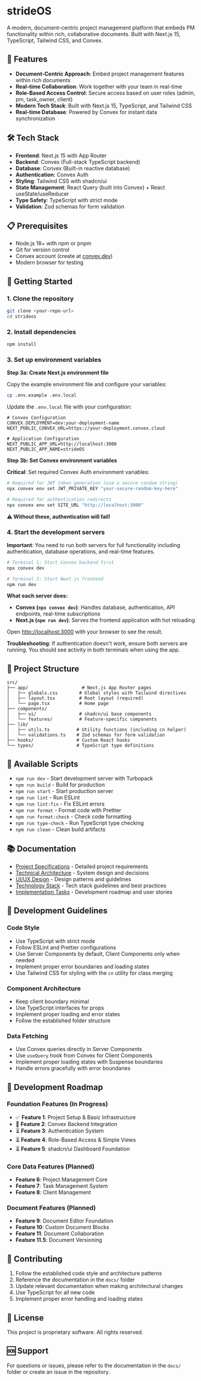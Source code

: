 # strideOS

A modern, document-centric project management platform that embeds PM functionality within rich, collaborative documents. Built with Next.js 15, TypeScript, Tailwind CSS, and Convex.

## 🚀 Features

- **Document-Centric Approach**: Embed project management features within rich documents
- **Real-time Collaboration**: Work together with your team in real-time
- **Role-Based Access Control**: Secure access based on user roles (admin, pm, task_owner, client)
- **Modern Tech Stack**: Built with Next.js 15, TypeScript, and Tailwind CSS
- **Real-time Database**: Powered by Convex for instant data synchronization

## 🛠 Tech Stack

- **Frontend**: Next.js 15 with App Router
- **Backend**: Convex (Full-stack TypeScript backend)
- **Database**: Convex (Built-in reactive database)
- **Authentication**: Convex Auth
- **Styling**: Tailwind CSS with shadcn/ui
- **State Management**: React Query (built into Convex) + React useState/useReducer
- **Type Safety**: TypeScript with strict mode
- **Validation**: Zod schemas for form validation

## 📋 Prerequisites

- Node.js 18+ with npm or pnpm
- Git for version control
- Convex account (create at [convex.dev](https://convex.dev))
- Modern browser for testing

## 🚀 Getting Started

### 1. Clone the repository

```bash
git clone <your-repo-url>
cd strideos
```

### 2. Install dependencies

```bash
npm install
```

### 3. Set up environment variables

**Step 3a: Create Next.js environment file**

Copy the example environment file and configure your variables:

```bash
cp .env.example .env.local
```

Update the `.env.local` file with your configuration:

```env
# Convex Configuration
CONVEX_DEPLOYMENT=dev:your-deployment-name
NEXT_PUBLIC_CONVEX_URL=https://your-deployment.convex.cloud

# Application Configuration
NEXT_PUBLIC_APP_URL=http://localhost:3000
NEXT_PUBLIC_APP_NAME=strideOS
```

**Step 3b: Set Convex environment variables**

**Critical**: Set required Convex Auth environment variables:

```bash
# Required for JWT token generation (use a secure random string)
npx convex env set JWT_PRIVATE_KEY "your-secure-random-key-here"

# Required for authentication redirects
npx convex env set SITE_URL "http://localhost:3000"
```

**⚠️ Without these, authentication will fail!**

### 4. Start the development servers

**Important**: You need to run both servers for full functionality including authentication, database operations, and real-time features.

```bash
# Terminal 1: Start Convex backend first
npx convex dev

# Terminal 2: Start Next.js frontend  
npm run dev
```

**What each server does:**
- **Convex (`npx convex dev`)**: Handles database, authentication, API endpoints, real-time subscriptions
- **Next.js (`npm run dev`)**: Serves the frontend application with hot reloading

Open [http://localhost:3000](http://localhost:3000) with your browser to see the result.

**Troubleshooting**: If authentication doesn't work, ensure both servers are running. You should see activity in both terminals when using the app.

## 📁 Project Structure

```
src/
├── app/                    # Next.js App Router pages
│   ├── globals.css        # Global styles with Tailwind directives
│   ├── layout.tsx         # Root layout (required)
│   └── page.tsx           # Home page
├── components/
│   ├── ui/                # shadcn/ui base components
│   └── features/          # Feature-specific components
├── lib/
│   ├── utils.ts          # Utility functions (including cn helper)
│   └── validations.ts    # Zod schemas for form validation
├── hooks/                # Custom React hooks
└── types/                # TypeScript type definitions
```

## 🧪 Available Scripts

- `npm run dev` - Start development server with Turbopack
- `npm run build` - Build for production
- `npm run start` - Start production server
- `npm run lint` - Run ESLint
- `npm run lint:fix` - Fix ESLint errors
- `npm run format` - Format code with Prettier
- `npm run format:check` - Check code formatting
- `npm run type-check` - Run TypeScript type checking
- `npm run clean` - Clean build artifacts

## 📚 Documentation

- [Project Specifications](./docs/specs.md) - Detailed project requirements
- [Technical Architecture](./docs/architecture.md) - System design and decisions
- [UI/UX Design](./docs/design.md) - Design patterns and guidelines
- [Technology Stack](./docs/stack.md) - Tech stack guidelines and best practices
- [Implementation Tasks](./docs/tasks.md) - Development roadmap and user stories

## 🔧 Development Guidelines

### Code Style

- Use TypeScript with strict mode
- Follow ESLint and Prettier configurations
- Use Server Components by default, Client Components only when needed
- Implement proper error boundaries and loading states
- Use Tailwind CSS for styling with the `cn` utility for class merging

### Component Architecture

- Keep client boundary minimal
- Use TypeScript interfaces for props
- Implement proper loading and error states
- Follow the established folder structure

### Data Fetching

- Use Convex queries directly in Server Components
- Use `useQuery` hook from Convex for Client Components
- Implement proper loading states with Suspense boundaries
- Handle errors gracefully with error boundaries

## 🚧 Development Roadmap

### Foundation Features (In Progress)
- ✅ **Feature 1**: Project Setup & Basic Infrastructure
- 🔄 **Feature 2**: Convex Backend Integration
- ⏳ **Feature 3**: Authentication System
- ⏳ **Feature 4**: Role-Based Access & Simple Views
- ⏳ **Feature 5**: shadcn/ui Dashboard Foundation

### Core Data Features (Planned)
- **Feature 6**: Project Management Core
- **Feature 7**: Task Management System
- **Feature 8**: Client Management

### Document Features (Planned)
- **Feature 9**: Document Editor Foundation
- **Feature 10**: Custom Document Blocks
- **Feature 11**: Document Collaboration
- **Feature 11.5**: Document Versioning

## 🤝 Contributing

1. Follow the established code style and architecture patterns
2. Reference the documentation in the `docs/` folder
3. Update relevant documentation when making architectural changes
4. Use TypeScript for all new code
5. Implement proper error handling and loading states

## 📄 License

This project is proprietary software. All rights reserved.

## 🆘 Support

For questions or issues, please refer to the documentation in the `docs/` folder or create an issue in the repository.
